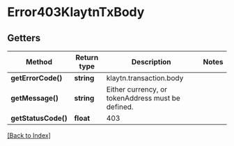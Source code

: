 # Error403KlaytnTxBody

## Getters

Method | Return type | Description | Notes
------------ | ------------- | ------------- | -------------
**getErrorCode()** | **string** | klaytn.transaction.body |
**getMessage()** | **string** | Either currency, or tokenAddress must be defined. |
**getStatusCode()** | **float** | 403 |

[[Back to Index]](../index.md)
